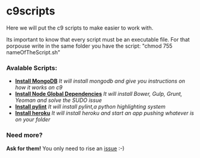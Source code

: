 # c9scripts

Here we will put the c9 scripts to make easier to work with.

Its important to know that every script must be an executable file.
For that porpouse write in the same folder you have the script:
"chmod 755 nameOfTheScript.sh"

### Avalable Scripts:

- **[Install MongoDB](https://github.com/OSWeekends/c9scripts/blob/master/mongoscriptc9.sh)** _It will install mongodb and give you instructions on how it works on c9_
- **[Install Node Global Dependencies](https://github.com/OSWeekends/c9scripts/blob/master/node_global_dependencies.sh)** _It will install Bower, Gulp, Grunt, Yeoman and solve the SUDO issue_
- **[Install pylint](https://github.com/OSWeekends/c9scripts/blob/master/pylint.sh)** _It will install pylint,a python highlighting system_
- **[Install heroku](https://github.com/OSWeekends/c9scripts/blob/master/herokuinstall.sh)** _It will install heroku and start an app pushing whatever is on your folder_

### Need more?

**Ask for them!** You only need to rise an [issue](https://github.com/OSWeekends/c9scripts/issues) :-)
